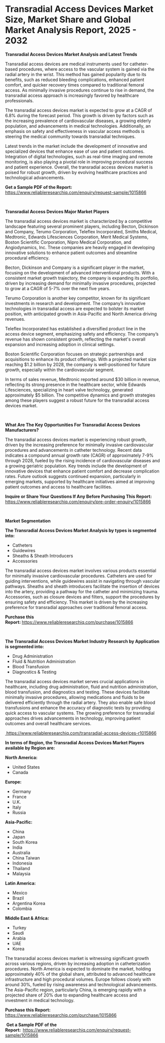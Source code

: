 <p><h1>Transradial Access Devices Market Size, Market Share and Global Market Analysis Report, 2025 - 2032</h1></p><p><strong>Transradial Access Devices Market Analysis and Latest Trends</strong></p>
<p><p>Transradial access devices are medical instruments used for catheter-based procedures, where access to the vascular system is gained via the radial artery in the wrist. This method has gained popularity due to its benefits, such as reduced bleeding complications, enhanced patient comfort, and quicker recovery times compared to traditional femoral access. As minimally invasive procedures continue to rise in demand, the transradial access approach is increasingly favored by healthcare professionals.</p><p>The transradial access devices market is expected to grow at a CAGR of 6.8% during the forecast period. This growth is driven by factors such as the increasing prevalence of cardiovascular diseases, a growing elderly population, and advancements in medical technologies. Additionally, an emphasis on safety and effectiveness in vascular access methods is steering the medical community towards transradial techniques.</p><p>Latest trends in the market include the development of innovative and specialized devices that enhance ease of use and patient outcomes. Integration of digital technologies, such as real-time imaging and remote monitoring, is also playing a pivotal role in improving procedural success and patient experience. Overall, the transradial access devices market is poised for robust growth, driven by evolving healthcare practices and technological advancements.</p></p>
<p><strong>Get a Sample PDF of the Report:&nbsp;</strong> <a href="https://www.reliableresearchiq.com/enquiry/request-sample/1015866?utm_campaign=3259&utm_medium=2&utm_source=Github&utm_content=ia&utm_term=13042025&utm_id=transradial-access-devices">https://www.reliableresearchiq.com/enquiry/request-sample/1015866</a></p>
<p>&nbsp;</p>
<p><strong>Transradial Access Devices Major Market Players</strong></p>
<p><p>The transradial access devices market is characterized by a competitive landscape featuring several prominent players, including Becton, Dickinson and Company, Terumo Corporation, Teleflex Incorporated, Smiths Medical, Medtronic, Edwards Lifesciences Corporation, Merit Medical Systems, Boston Scientific Corporation, Nipro Medical Corporation, and Angiodynamics, Inc. These companies are heavily engaged in developing innovative solutions to enhance patient outcomes and streamline procedural efficiency.</p><p>Becton, Dickinson and Company is a significant player in the market, focusing on the development of advanced interventional products. With a consistent market growth trajectory, the company is expanding its portfolio, driven by increasing demand for minimally invasive procedures, projected to grow at a CAGR of 5-7% over the next five years.</p><p>Terumo Corporation is another key competitor, known for its significant investments in research and development. The company’s innovative technologies in transradial access are expected to bolster its market position, with anticipated growth in Asia-Pacific and North America driving revenues.</p><p>Teleflex Incorporated has established a diversified product line in the access device segment, emphasizing safety and efficiency. The company’s revenue has shown consistent growth, reflecting the market's overall expansion and increasing adoption in clinical settings.</p><p>Boston Scientific Corporation focuses on strategic partnerships and acquisitions to enhance its product offerings. With a projected market size reaching $1.2 billion by 2028, the company is well-positioned for future growth, especially within the cardiovascular segment.</p><p>In terms of sales revenue, Medtronic reported around $30 billion in revenue, reflecting its strong presence in the healthcare sector, while Edwards Lifesciences, specializing in heart valve technology, generated approximately $5 billion. The competitive dynamics and growth strategies among these players suggest a robust future for the transradial access devices market.</p></p>
<p>&nbsp;</p>
<p><strong>What Are The Key Opportunities For Transradial Access Devices Manufacturers?</strong></p>
<p><p>The transradial access devices market is experiencing robust growth, driven by the increasing preference for minimally invasive cardiovascular procedures and advancements in catheter technology. Recent data indicates a compound annual growth rate (CAGR) of approximately 7-9% through 2028, fueled by the rising incidence of cardiovascular diseases and a growing geriatric population. Key trends include the development of innovative devices that enhance patient comfort and decrease complication rates. Future outlook suggests continued expansion, particularly in emerging markets, supported by healthcare initiatives aimed at improving patient outcomes and access to healthcare facilities.</p></p>
<p><strong>Inquire or Share Your Questions If Any Before Purchasing This Report:</strong> <a href="https://www.reliableresearchiq.com/enquiry/pre-order-enquiry/1015866?utm_campaign=3259&utm_medium=2&utm_source=Github&utm_content=ia&utm_term=13042025&utm_id=transradial-access-devices">https://www.reliableresearchiq.com/enquiry/pre-order-enquiry/1015866</a></p>
<p>&nbsp;</p>
<p><strong>Market Segmentation</strong></p>
<p><strong>The Transradial Access Devices Market Analysis by types is segmented into:</strong></p>
<p><ul><li>Catheters</li><li>Guidewires</li><li>Sheaths & Sheath Introducers</li><li>Accessories</li></ul></p>
<p><p>The transradial access devices market involves various products essential for minimally invasive cardiovascular procedures. Catheters are used for guiding interventions, while guidewires assist in navigating through vascular pathways. Sheaths and sheath introducers facilitate the insertion of devices into the artery, providing a pathway for the catheter and minimizing trauma. Accessories, such as closure devices and filters, support the procedures by ensuring safety and efficiency. This market is driven by the increasing preference for transradial approaches over traditional femoral access.</p></p>
<p><strong>Purchase this Report:&nbsp;</strong><a href="https://www.reliableresearchiq.com/purchase/1015866?utm_campaign=3259&utm_medium=2&utm_source=Github&utm_content=ia&utm_term=13042025&utm_id=transradial-access-devices">https://www.reliableresearchiq.com/purchase/1015866</a></p>
<p>&nbsp;</p>
<p><strong>The Transradial Access Devices Market Industry Research by Application is segmented into:</strong></p>
<p><ul><li>Drug Administration</li><li>Fluid & Nutrition Administration</li><li>Blood Transfusion</li><li>Diagnostics & Testing</li></ul></p>
<p><p>The transradial access devices market serves crucial applications in healthcare, including drug administration, fluid and nutrition administration, blood transfusion, and diagnostics and testing. These devices facilitate minimally invasive procedures, allowing medications and fluids to be delivered efficiently through the radial artery. They also enable safe blood transfusions and enhance the accuracy of diagnostic tests by providing quick access to vascular systems. The growing preference for transradial approaches drives advancements in technology, improving patient outcomes and overall healthcare services.</p></p>
<p><a href="https://www.reliableresearchiq.com/transradial-access-devices-r1015866?utm_campaign=3259&utm_medium=2&utm_source=Github&utm_content=ia&utm_term=13042025&utm_id=transradial-access-devices">&nbsp;https://www.reliableresearchiq.com/transradial-access-devices-r1015866</a></p>
<p><strong>In terms of Region, the Transradial Access Devices Market Players available by Region are:</strong></p>
<p>
    <p> <strong> North America: </strong>
        <ul>
            <li>United States</li>
            <li>Canada</li>
        </ul>
        </p> 
    <p> <strong> Europe: </strong>
        <ul>
            <li>Germany</li>
            <li>France</li>
            <li>U.K.</li>
            <li>Italy</li>
            <li>Russia</li>
        </ul>
        </p> 
    <p> <strong> Asia-Pacific: </strong>
        <ul>
            <li>China</li>
            <li>Japan</li>
            <li>South Korea</li>
            <li>India</li>
            <li>Australia</li>
            <li>China Taiwan</li>
            <li>Indonesia</li>
            <li>Thailand</li>
            <li>Malaysia</li>
        </ul>
        </p> 
    <p> <strong> Latin America: </strong>
        <ul>
            <li>Mexico</li>
            <li>Brazil</li>
            <li>Argentina Korea</li>
            <li>Colombia</li>
        </ul>
        </p> 
    <p> <strong> Middle East & Africa: </strong>
        <ul>
            <li>Turkey</li>
            <li>Saudi</li>
            <li>Arabia</li>
            <li>UAE</li>
            <li>Korea</li>
        </ul>
    </p>
    </p>
<p><p>The transradial access devices market is witnessing significant growth across various regions, driven by increasing adoption in catheterization procedures. North America is expected to dominate the market, holding approximately 40% of the global share, attributed to advanced healthcare infrastructure and high procedural volumes. Europe follows closely with around 30%, fueled by rising awareness and technological advancements. The Asia-Pacific region, particularly China, is emerging rapidly with a projected share of 20% due to expanding healthcare access and investment in medical technology.</p></p>
<p><strong>Purchase this Report: </strong><a href="https://www.reliableresearchiq.com/purchase/1015866?utm_campaign=3259&utm_medium=2&utm_source=Github&utm_content=ia&utm_term=13042025&utm_id=transradial-access-devices">https://www.reliableresearchiq.com/purchase/1015866</a></p>
<p>&nbsp;<strong>Get a Sample PDF of the Report:&nbsp;&nbsp;</strong><a href="https://www.reliableresearchiq.com/enquiry/request-sample/1015866?utm_campaign=3259&utm_medium=2&utm_source=Github&utm_content=ia&utm_term=13042025&utm_id=transradial-access-devices">https://www.reliableresearchiq.com/enquiry/request-sample/1015866</a></p>
<p><strong></strong></p>
<p><p></p><p></p><p></p></p>
